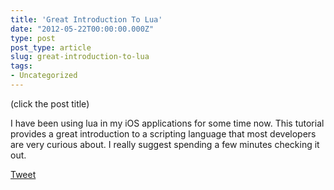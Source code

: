 ```yaml
---
title: 'Great Introduction To Lua'
date: "2012-05-22T00:00:00.000Z"
type: post 
post_type: article
slug: great-introduction-to-lua
tags: 
- Uncategorized
---
```

(click the post title)

I have been using lua in my iOS applications for some time now. This tutorial provides a great introduction to a scripting language that most developers are very curious about. I really suggest spending a few minutes checking it out.

<div style="">
  <a href="http://twitter.com/share" class="twitter-share-button" data-count="horizontal" data-text="Great Introduction To Lua" data-url="http://brandontreb.com/great-introduction-to-lua"  data-via="brandontreb" data-related="brandontreb:">Tweet</a>
</div>